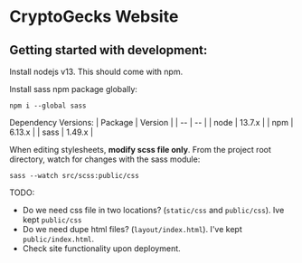 # CryptoGecks Website

## Getting started with development:

Install nodejs v13. This should come with npm.

Install sass npm package globally:
```
npm i --global sass
```

Dependency Versions:
| Package | Version |
| -- | -- |
| node | 13.7.x |
| npm | 6.13.x |
| sass | 1.49.x |

When editing stylesheets, **modify scss file only**. From the project root directory, watch for changes with the sass module:

```
sass --watch src/scss:public/css
```

TODO:
- Do we need css file in two locations? (`static/css` and `public/css`). Ive kept `public/css`
- Do we need dupe html files? (`layout/index.html`). I've kept `public/index.html`.
- Check site functionality upon deployment.